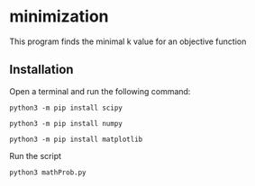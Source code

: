 # minimization
This program finds the minimal k value for an objective function
## Installation

Open a terminal and run the following command:

```
python3 -m pip install scipy  
```
```
python3 -m pip install numpy 
```
```
python3 -m pip install matplotlib 
```

Run the script 
```
python3 mathProb.py
```
